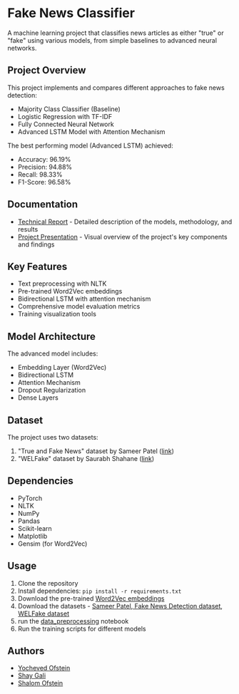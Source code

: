 # Fake News Classifier

A machine learning project that classifies news articles as either "true" or "fake" using various models, from simple baselines to advanced neural networks.

## Project Overview

This project implements and compares different approaches to fake news detection:
- Majority Class Classifier (Baseline)
- Logistic Regression with TF-IDF
- Fully Connected Neural Network
- Advanced LSTM Model with Attention Mechanism

The best performing model (Advanced LSTM) achieved:
- Accuracy: 96.19%
- Precision: 94.88%
- Recall: 98.33%
- F1-Score: 96.58%

## Documentation

- [Technical Report](docs/Technical_Report.pdf) - Detailed description of the models, methodology, and results
- [Project Presentation](docs/presentation.pptx) - Visual overview of the project's key components and findings

## Key Features

- Text preprocessing with NLTK
- Pre-trained Word2Vec embeddings
- Bidirectional LSTM with attention mechanism
- Comprehensive model evaluation metrics
- Training visualization tools

## Model Architecture

The advanced model includes:
- Embedding Layer (Word2Vec)
- Bidirectional LSTM
- Attention Mechanism
- Dropout Regularization
- Dense Layers

## Dataset

The project uses two datasets:
1. "True and Fake News" dataset by Sameer Patel ([link](https://www.kaggle.com/code/therealsampat/fake-news-detection))
2. "WELFake" dataset by Saurabh Shahane ([link](https://www.kaggle.com/datas%20ets/saurabhshahane/fake-news-classification))

## Dependencies

- PyTorch
- NLTK
- NumPy
- Pandas
- Scikit-learn
- Matplotlib
- Gensim (for Word2Vec)

## Usage

1. Clone the repository
2. Install dependencies: `pip install -r requirements.txt`
3. Download the pre-trained [Word2Vec embeddings](https://github.com/mmihaltz/word2vec-GoogleNews-vectors)
4. Download the datasets - [Sameer Patel, Fake News Detection dataset](https://www.kaggle.com/code/therealsampat/fake-news-detection), [WELFake dataset](https://www.kaggle.com/datas%20ets/saurabhshahane/fake-news-classification)
5. run the [data_preprocessing](./data_preprocessing.ipynb) notebook
6. Run the training scripts for different models

## Authors

- [Yocheved Ofstein](https://github.com/YochevedOfstein)
- [Shay Gali](https://github.com/shaygali)
- [Shalom Ofstein](https://github.com/ShalomOfstein)
